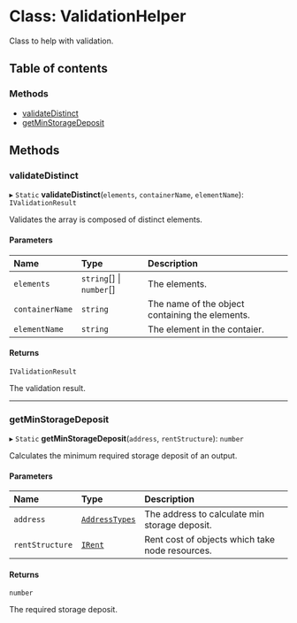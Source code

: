 # Class: ValidationHelper

Class to help with validation.

## Table of contents

### Methods

- [validateDistinct](ValidationHelper.md#validatedistinct)
- [getMinStorageDeposit](ValidationHelper.md#getminstoragedeposit)

## Methods

### validateDistinct

▸ `Static` **validateDistinct**(`elements`, `containerName`, `elementName`): `IValidationResult`

Validates the array is composed of distinct elements.

#### Parameters

| Name | Type | Description |
| :------ | :------ | :------ |
| `elements` | `string`[] \| `number`[] | The elements. |
| `containerName` | `string` | The name of the object containing the elements. |
| `elementName` | `string` | The element in the contaier. |

#### Returns

`IValidationResult`

The validation result.

___

### getMinStorageDeposit

▸ `Static` **getMinStorageDeposit**(`address`, `rentStructure`): `number`

Calculates the minimum required storage deposit of an output.

#### Parameters

| Name | Type | Description |
| :------ | :------ | :------ |
| `address` | [`AddressTypes`](../api.md#addresstypes) | The address to calculate min storage deposit. |
| `rentStructure` | [`IRent`](../interfaces/IRent.md) | Rent cost of objects which take node resources. |

#### Returns

`number`

The required storage deposit.
